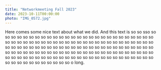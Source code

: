 ```yaml
---
title: "Networkmeeting Fall 2023"
date: 2023-10-11T00:00:00
photo: "IMG_0572.jpg"
---
```

Here comes some nice text about what we did.
And this text is so so sso so so so so so so so so so so so so so so so so so so so so so so so so so so so so so so so so so so so so so so so so so so so
so so so so so so so so so so so so so so so so so so so so so so so so so so so so so so so so so so so so so so so so so so so so so so so so so so
so so so so so so so so so so so so so so so so so so so so so so so so so so so so so so so so so so so so so so so so so so so so o long.
